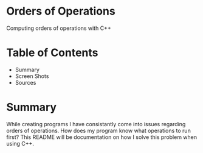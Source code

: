 # Orders of Operations
Computing orders of operations with C++

# Table of Contents
- Summary
- Screen Shots
- Sources

# Summary
While creating programs I have consistantly come into issues regarding orders of operations. How does my program know what operations to run first? This README will be documentation on how I solve this problem when using C++. 
